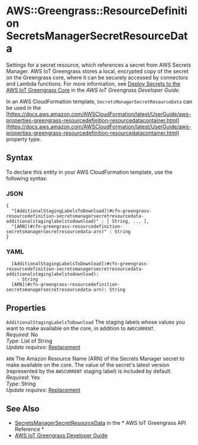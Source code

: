 # AWS::Greengrass::ResourceDefinition SecretsManagerSecretResourceData<a name="aws-properties-greengrass-resourcedefinition-secretsmanagersecretresourcedata"></a>

<a name="aws-properties-greengrass-resourcedefinition-secretsmanagersecretresourcedata-description"></a>Settings for a secret resource, which references a secret from AWS Secrets Manager\. AWS IoT Greengrass stores a local, encrypted copy of the secret on the Greengrass core, where it can be securely accessed by connectors and Lambda functions\. For more information, see [Deploy Secrets to the AWS IoT Greengrass Core](https://docs.aws.amazon.com/greengrass/latest/developerguide/secrets.html) in the *AWS IoT Greengrass Developer Guide*\.

<a name="aws-properties-greengrass-resourcedefinition-secretsmanagersecretresourcedata-inheritance"></a> In an AWS CloudFormation template, `SecretsManagerSecretResourceData` can be used in the [https://docs.aws.amazon.com/AWSCloudFormation/latest/UserGuide/aws-properties-greengrass-resourcedefinition-resourcedatacontainer.html](https://docs.aws.amazon.com/AWSCloudFormation/latest/UserGuide/aws-properties-greengrass-resourcedefinition-resourcedatacontainer.html) property type\.

## Syntax<a name="aws-properties-greengrass-resourcedefinition-secretsmanagersecretresourcedata-syntax"></a>

To declare this entity in your AWS CloudFormation template, use the following syntax:

### JSON<a name="aws-properties-greengrass-resourcedefinition-secretsmanagersecretresourcedata-syntax.json"></a>

```
{
  "[AdditionalStagingLabelsToDownload](#cfn-greengrass-resourcedefinition-secretsmanagersecretresourcedata-additionalstaginglabelstodownload)" : [ String, ... ],
  "[ARN](#cfn-greengrass-resourcedefinition-secretsmanagersecretresourcedata-arn)" : String
}
```

### YAML<a name="aws-properties-greengrass-resourcedefinition-secretsmanagersecretresourcedata-syntax.yaml"></a>

```
  [AdditionalStagingLabelsToDownload](#cfn-greengrass-resourcedefinition-secretsmanagersecretresourcedata-additionalstaginglabelstodownload): 
    - String
  [ARN](#cfn-greengrass-resourcedefinition-secretsmanagersecretresourcedata-arn): String
```

## Properties<a name="aws-properties-greengrass-resourcedefinition-secretsmanagersecretresourcedata-properties"></a>

`AdditionalStagingLabelsToDownload`  <a name="cfn-greengrass-resourcedefinition-secretsmanagersecretresourcedata-additionalstaginglabelstodownload"></a>
The staging labels whose values you want to make available on the core, in addition to `AWSCURRENT`\.  
*Required*: No  
*Type*: List of String  
*Update requires*: [Replacement](https://docs.aws.amazon.com/AWSCloudFormation/latest/UserGuide/using-cfn-updating-stacks-update-behaviors.html#update-replacement)

`ARN`  <a name="cfn-greengrass-resourcedefinition-secretsmanagersecretresourcedata-arn"></a>
The Amazon Resource Name \(ARN\) of the Secrets Manager secret to make available on the core\. The value of the secret's latest version \(represented by the `AWSCURRENT` staging label\) is included by default\.  
*Required*: Yes  
*Type*: String  
*Update requires*: [Replacement](https://docs.aws.amazon.com/AWSCloudFormation/latest/UserGuide/using-cfn-updating-stacks-update-behaviors.html#update-replacement)

## See Also<a name="aws-properties-greengrass-resourcedefinition-secretsmanagersecretresourcedata--seealso"></a>
+  [SecretsManagerSecretResourceData](https://docs.aws.amazon.com/greengrass/latest/apireference/definitions-secretsmanagersecretresourcedata.html) in the * AWS IoT Greengrass API Reference * 
+  [AWS IoT Greengrass Developer Guide](https://docs.aws.amazon.com/greengrass/latest/developerguide/) 